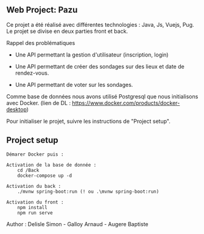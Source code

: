 ## Web Project: Pazu 


Ce projet a été réalisé avec différentes technologies : Java, Js, Vuejs, Pug. 
Le projet se divise en deux parties front et back.

Rappel des problématiques 

* Une API permettant la gestion d'utilisateur (inscription, login)

* Une API permettant de créer des sondages sur des lieux et date de rendez-vous. 

* Une API permettant de voter sur les sondages.

Comme base de données nous avons utilisé Postgresql que nous initialisons avec Docker. (lien de DL : https://www.docker.com/products/docker-desktop)

Pour initialiser le projet, suivre les instructions de "Project setup".

## Project setup
```
Démarer Docker puis :

Activation de la base de donnée :
    cd /Back
    docker-compose up -d

Activation du back :
    ./mvnw spring-boot:run (! ou .\mvnw spring-boot:run)

Activation du front :
    npm install
    npm run serve
```




Author : Delisle Simon - Galloy Arnaud - Augere Baptiste
